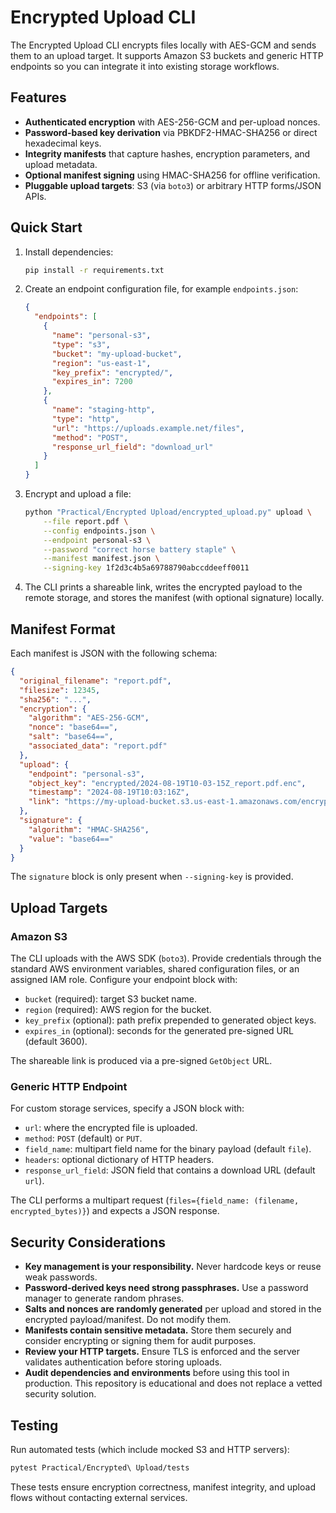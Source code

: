 # Encrypted Upload CLI

The Encrypted Upload CLI encrypts files locally with AES-GCM and sends them to an upload target. It supports Amazon S3 buckets and generic HTTP endpoints so you can integrate it into existing storage workflows.

## Features

- **Authenticated encryption** with AES-256-GCM and per-upload nonces.
- **Password-based key derivation** via PBKDF2-HMAC-SHA256 or direct hexadecimal keys.
- **Integrity manifests** that capture hashes, encryption parameters, and upload metadata.
- **Optional manifest signing** using HMAC-SHA256 for offline verification.
- **Pluggable upload targets**: S3 (via `boto3`) or arbitrary HTTP forms/JSON APIs.

## Quick Start

1. Install dependencies:
   ```bash
   pip install -r requirements.txt
   ```

2. Create an endpoint configuration file, for example `endpoints.json`:
   ```json
   {
     "endpoints": [
       {
         "name": "personal-s3",
         "type": "s3",
         "bucket": "my-upload-bucket",
         "region": "us-east-1",
         "key_prefix": "encrypted/",
         "expires_in": 7200
       },
       {
         "name": "staging-http",
         "type": "http",
         "url": "https://uploads.example.net/files",
         "method": "POST",
         "response_url_field": "download_url"
       }
     ]
   }
   ```

3. Encrypt and upload a file:
   ```bash
   python "Practical/Encrypted Upload/encrypted_upload.py" upload \
       --file report.pdf \
       --config endpoints.json \
       --endpoint personal-s3 \
       --password "correct horse battery staple" \
       --manifest manifest.json \
       --signing-key 1f2d3c4b5a69788790abccddeeff0011
   ```

4. The CLI prints a shareable link, writes the encrypted payload to the remote storage, and stores the manifest (with optional signature) locally.

## Manifest Format

Each manifest is JSON with the following schema:

```json
{
  "original_filename": "report.pdf",
  "filesize": 12345,
  "sha256": "...",
  "encryption": {
    "algorithm": "AES-256-GCM",
    "nonce": "base64==",
    "salt": "base64==",
    "associated_data": "report.pdf"
  },
  "upload": {
    "endpoint": "personal-s3",
    "object_key": "encrypted/2024-08-19T10-03-15Z_report.pdf.enc",
    "timestamp": "2024-08-19T10:03:16Z",
    "link": "https://my-upload-bucket.s3.us-east-1.amazonaws.com/encrypted/2024-08-19T10-03-15Z_report.pdf.enc"
  },
  "signature": {
    "algorithm": "HMAC-SHA256",
    "value": "base64=="
  }
}
```

The `signature` block is only present when `--signing-key` is provided.

## Upload Targets

### Amazon S3

The CLI uploads with the AWS SDK (`boto3`). Provide credentials through the standard AWS environment variables, shared configuration files, or an assigned IAM role. Configure your endpoint block with:

- `bucket` (required): target S3 bucket name.
- `region` (required): AWS region for the bucket.
- `key_prefix` (optional): path prefix prepended to generated object keys.
- `expires_in` (optional): seconds for the generated pre-signed URL (default 3600).

The shareable link is produced via a pre-signed `GetObject` URL.

### Generic HTTP Endpoint

For custom storage services, specify a JSON block with:

- `url`: where the encrypted file is uploaded.
- `method`: `POST` (default) or `PUT`.
- `field_name`: multipart field name for the binary payload (default `file`).
- `headers`: optional dictionary of HTTP headers.
- `response_url_field`: JSON field that contains a download URL (default `url`).

The CLI performs a multipart request (`files={field_name: (filename, encrypted_bytes)}`) and expects a JSON response.

## Security Considerations

- **Key management is your responsibility.** Never hardcode keys or reuse weak passwords.
- **Password-derived keys need strong passphrases.** Use a password manager to generate random phrases.
- **Salts and nonces are randomly generated** per upload and stored in the encrypted payload/manifest. Do not modify them.
- **Manifests contain sensitive metadata.** Store them securely and consider encrypting or signing them for audit purposes.
- **Review your HTTP targets.** Ensure TLS is enforced and the server validates authentication before storing uploads.
- **Audit dependencies and environments** before using this tool in production. This repository is educational and does not replace a vetted security solution.

## Testing

Run automated tests (which include mocked S3 and HTTP servers):

```bash
pytest Practical/Encrypted\ Upload/tests
```

These tests ensure encryption correctness, manifest integrity, and upload flows without contacting external services.

